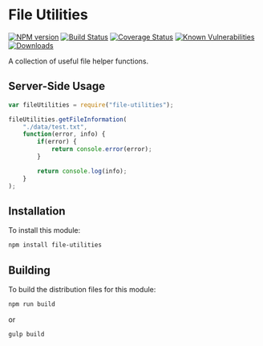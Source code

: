 # File Utilities

[![NPM version][npm-version-image]][npm-url]
[![Build Status][build-status-image]][build-status-url]
[![Coverage Status][coverage-image]][coverage-url]
[![Known Vulnerabilities][vulnerabilities-image]][vulnerabilities-url]
[![Downloads][npm-downloads-image]][npm-url]

A collection of useful file helper functions.

## Server-Side Usage

```javascript
var fileUtilities = require("file-utilities");

fileUtilities.getFileInformation(
	"./data/test.txt",
	function(error, info) {
		if(error) {
			return console.error(error);
		}

		return console.log(info);
	}
);
```

## Installation

To install this module:
```bash
npm install file-utilities
```

## Building

To build the distribution files for this module:
```bash
npm run build
```
or
```bash
gulp build
```

[npm-url]: https://www.npmjs.com/package/file-utilities
[npm-version-image]: https://img.shields.io/npm/v/file-utilities.svg
[npm-downloads-image]: http://img.shields.io/npm/dm/file-utilities.svg

[build-status-url]: https://travis-ci.org/nitro404/file-utilities
[build-status-image]: https://travis-ci.org/nitro404/file-utilities.svg?branch=master

[coverage-url]: https://coveralls.io/github/nitro404/file-utilities?branch=master
[coverage-image]: https://coveralls.io/repos/github/nitro404/file-utilities/badge.svg?branch=master

[vulnerabilities-url]: https://snyk.io/test/github/nitro404/file-utilities?targetFile=package.json
[vulnerabilities-image]: https://snyk.io/test/github/nitro404/file-utilities/badge.svg?targetFile=package.json
